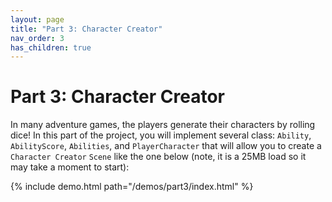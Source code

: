 ```yaml
---
layout: page
title: "Part 3: Character Creator"
nav_order: 3
has_children: true
---
```


# Part 3: Character Creator

In many adventure games, the players generate their characters by rolling dice! In this part of the project, you will implement several class: `Ability`, `AbilityScore`, `Abilities`, and `PlayerCharacter` that will
allow you to create a `Character Creator` `Scene` like the one below (note, it is a 25MB load so it may take a moment to start):

{% include demo.html path="/demos/part3/index.html" %}
